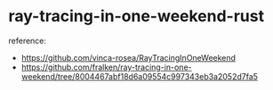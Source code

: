 # ray-tracing-in-one-weekend-rust

reference:
- https://github.com/vinca-rosea/RayTracingInOneWeekend
- https://github.com/fralken/ray-tracing-in-one-weekend/tree/8004467abf18d6a09554c997343eb3a2052d7fa5
